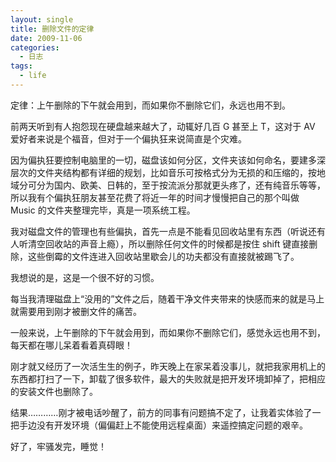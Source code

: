 ```yaml
---
layout: single
title: 删除文件的定律
date: 2009-11-06
categories:
  - 日志
tags:
  - life
---
```


定律：上午删除的下午就会用到，而如果你不删除它们，永远也用不到。

前两天听到有人抱怨现在硬盘越来越大了，动辄好几百 G 甚至上 T，这对于 AV 爱好者来说是个福音，但对于一个偏执狂来说简直是个灾难。

因为偏执狂要控制电脑里的一切，磁盘该如何分区，文件夹该如何命名，要建多深层次的文件夹结构都有详细的规划，比如音乐可按格式分为无损的和压缩的，按地域分可分为国内、欧美、日韩的，至于按流派分那就更头疼了，还有纯音乐等等，所以我有个偏执狂朋友甚至花费了将近一年的时间才慢慢把自己的那个叫做 Music 的文件夹整理完毕，真是一项系统工程。

我对磁盘文件的管理也有些偏执，首先一点是不能看见回收站里有东西（听说还有人听清空回收站的声音上瘾），所以删除任何文件的时候都是按住 shift 键直接删除，这些倒霉的文件连进入回收站里歇会儿的功夫都没有直接就被踢飞了。

我想说的是，这是一个很不好的习惯。

每当我清理磁盘上“没用的”文件之后，随着干净文件夹带来的快感而来的就是马上就需要用到刚才被删文件的痛苦。

一般来说，上午删除的下午就会用到，而如果你不删除它们，感觉永远也用不到，每天都在哪儿呆着看着真碍眼！

刚才就又经历了一次活生生的例子，昨天晚上在家呆着没事儿，就把我家用机上的东西都打扫了一下，卸载了很多软件，最大的失败就是把开发环境卸掉了，把相应的安装文件也删除了。

结果…………刚才被电话吵醒了，前方的同事有问题搞不定了，让我着实体验了一把手边没有开发环境（偏偏赶上不能使用远程桌面）来遥控搞定问题的艰辛。

好了，牢骚发完，睡觉！
